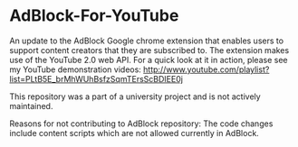 # AdBlock-For-YouTube
An update to the AdBlock Google chrome extension that enables users to support content creators that they are subscribed to. The extension makes use of the YouTube 2.0 web API.  For a quick look at it in action, please see my YouTube demonstration videos:  http://www.youtube.com/playlist?list=PLtB5E_brMhWUhBsfzSqmTErsScBDIEE0j

This repository was a part of a university project and is not actively maintained.

Reasons for not contributing to AdBlock repository:
The code changes include content scripts which are not allowed currently in AdBlock.
